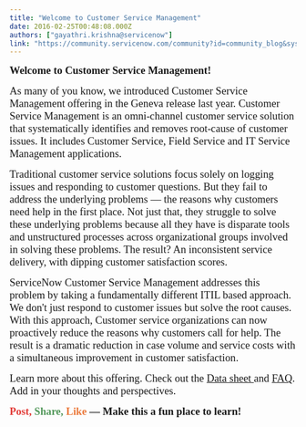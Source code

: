 ```yaml
---
title: "Welcome to Customer Service Management"
date: 2016-02-25T00:48:08.000Z
authors: ["gayathri.krishna@servicenow"]
link: "https://community.servicenow.com/community?id=community_blog&sys_id=bb1da2e5dbd0dbc01dcaf3231f9619a5"
---
```

<p><span style="font-size: 14pt; font-family: Calibri;"><strong>Welcome to Customer Service Management!</strong></span></p><p></p><p><span style="font-size: 14.0pt; font-family: Calibri;">As many of you know, we introduced Customer Service Management offering in the Geneva release last year. Customer Service Management <span style="font-family: Calibri; font-size: 18.6667px;">is an omni-channel customer service solution that systematically identifies and removes root-cause of customer issues. It </span>includes Customer Service, Field Service and IT Service Management applications.</span></p><p></p><p><span style="font-size: 14.0pt; font-family: Calibri;">Traditional customer service solutions focus solely on logging issues and responding to customer questions. But they fail to address the underlying problems — the reasons why customers need help in the first place. Not just that, they struggle to solve these underlying problems because all they have is disparate tools and unstructured processes across organizational groups involved in solving these problems. The result? An inconsistent service delivery, with dipping customer satisfaction scores.</span></p><p></p><p><span style="font-size: 14.0pt; font-family: Calibri;">ServiceNow Customer Service Management addresses this problem by taking a fundamentally different ITIL based approach. We don't just respond to customer issues but solve the root causes. With this approach, Customer service organizations can now proactively reduce the reasons why customers call for help. The result is a dramatic reduction in case volume and service costs with a simultaneous improvement in customer satisfaction.</span></p><p></p><p><span style="font-size: 14.0pt; font-family: Calibri;">Learn more about this offering. Check out the <a title="" _jive_internal="true" href="/community?id=community_article&sys_id=e23c6a61dbd0dbc01dcaf3231f961959">Data sheet </a>and <a title="" _jive_internal="true" href="/community?id=community_article&sys_id=2fbc6e25dbd0dbc01dcaf3231f9619d2">FAQ</a>. Add in your thoughts and perspectives. </span></p><p><span style="font-size: 14pt; font-family: Calibri;"><strong><span style="color: #e23d39;">Post,</span> <span style="color: #53985b;">Share,</span> <span style="color: #eb7a3d;">Like</span> — Make this a fun place to learn!</strong></span></p>